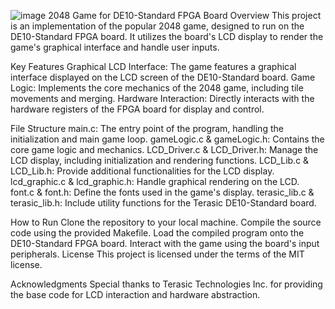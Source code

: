 ![image](https://github.com/Daniel-Saravia/2048_DE10_Standard_Game/assets/108732138/b944b09d-c37b-4308-8e1c-267181dfebd3)
2048 Game for DE10-Standard FPGA Board
Overview
This project is an implementation of the popular 2048 game, designed to run on the DE10-Standard FPGA board. It utilizes the board's LCD display to render the game's graphical interface and handle user inputs.

Key Features
Graphical LCD Interface: The game features a graphical interface displayed on the LCD screen of the DE10-Standard board.
Game Logic: Implements the core mechanics of the 2048 game, including tile movements and merging.
Hardware Interaction: Directly interacts with the hardware registers of the FPGA board for display and control.

File Structure
main.c: The entry point of the program, handling the initialization and main game loop.
gameLogic.c & gameLogic.h: Contains the core game logic and mechanics.
LCD_Driver.c & LCD_Driver.h: Manage the LCD display, including initialization and rendering functions.
LCD_Lib.c & LCD_Lib.h: Provide additional functionalities for the LCD display.
lcd_graphic.c & lcd_graphic.h: Handle graphical rendering on the LCD.
font.c & font.h: Define the fonts used in the game's display.
terasic_lib.c & terasic_lib.h: Include utility functions for the Terasic DE10-Standard board.

How to Run
Clone the repository to your local machine.
Compile the source code using the provided Makefile.
Load the compiled program onto the DE10-Standard FPGA board.
Interact with the game using the board's input peripherals.
License
This project is licensed under the terms of the MIT license.

Acknowledgments
Special thanks to Terasic Technologies Inc. for providing the base code for LCD interaction and hardware abstraction.
